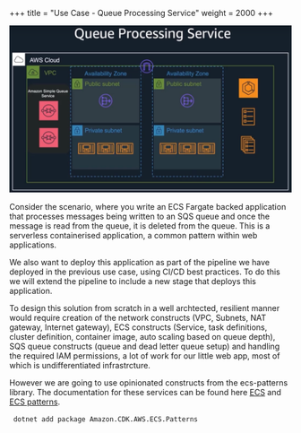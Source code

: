 +++
title = "Use Case - Queue Processing Service"
weight = 2000
+++

![](./queue-processing.png)

Consider the scenario, where you write an ECS Fargate backed application that processes messages being written to an SQS queue and once the message is read from the queue, it is deleted from the queue. This is a serverless containerised application, a common pattern within web applications.

We also want to deploy this application as part of the pipeline we have deployed in the previous use case, using CI/CD best practices. To do this we will extend the pipeline to include a new stage that deploys this application.  

To design this solution from scratch in a well archtected, resilient manner would require creation of the network constructs (VPC, Subnets, NAT gateway, Internet gateway), ECS constructs (Service, task definitions, cluster definition, container image, auto scaling based on queue depth), SQS queue constructs (queue and dead letter queue setup) and handling the required IAM permissions, a lot of work for our little web app, most of which is undifferentiated infrastrcture. 

However we are going to use opinionated constructs from the ecs-patterns library. The documentation for these services can be found here [ECS](https://docs.aws.amazon.com/cdk/api/latest/docs/aws-ecs-readme.html) and [ECS patterns](https://docs.aws.amazon.com/cdk/api/latest/docs/aws-ecs-patterns-readme.html).

```
 dotnet add package Amazon.CDK.AWS.ECS.Patterns
```



